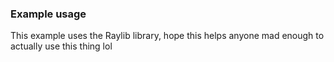 ### Example usage

This example uses the Raylib library, hope this helps anyone mad enough to actually use this thing lol